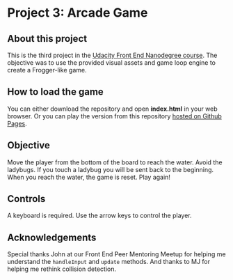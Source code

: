 # Project 3: Arcade Game

## About this project
This is the third project in the [Udacity Front End Nanodegree course](https://www.udacity.com/course/front-end-web-developer-nanodegree--nd001). The objective was to use the provided visual assets and game loop engine to create a Frogger-like game.

## How to load the game
You can either download the repository and open **index.html** in your web browser. Or you can play the version from this repository [hosted on Github Pages](http://gregdavenportdesign.com/udacity-project-3-arcade-game/).

## Objective
Move the player from the bottom of the board to reach the water. Avoid the ladybugs. If you touch a ladybug you will be sent back to the beginning. When you reach the water, the game is reset. Play again!

## Controls
A keyboard is required. Use the arrow keys to control the player.

## Acknowledgements
Special thanks John at our Front End Peer Mentoring Meetup for helping me understand the `handleInput` and `update` methods. And thanks to MJ for helping me rethink collision detection.
